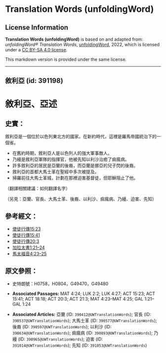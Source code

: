 # Translation Words (unfoldingWord)

## License Information

**Translation Words (unfoldingWord)** is based on and adapted from: _unfoldingWord® Translation Words_, [unfoldingWord](https://unfoldingword.org/utw), 2022, which is licensed under a [CC BY-SA 4.0 license](https://creativecommons.org/licenses/by-sa/4.0/legalcode.en).

This markdown version is provided under the same license.



--------------------------------

## 敘利亞 (id: 391198)

敘利亞、亞述
======

史實：
---

敘利亞是一個位於以色列東北方的國家。在新約時代，這裡是羅馬帝國統治下的一個省。

* 在舊約時期，敘利亞人是以色列人的強大軍事敵人。
* 乃縵是敘利亞軍隊的指揮官，他被先知以利沙治癒了痲瘋病。
* 許多敘利亞的居民是亞蘭的後裔，而亞蘭是挪亞的兒子閃的後裔。
* 敘利亞的首都大馬士革在聖經中多次被提及。
* 掃羅前往大馬士革城，計劃在那裡迫害基督徒，但耶穌阻止了他。

（翻譯相關建議：如何翻譯名字）

（另見：亞蘭、官長、大馬士革、後裔、以利沙、痲瘋病、乃縵、迫害、先知）

參考經文：
-----

* [使徒行傳15:23](https://ref.ly/Acts15:23)
* [使徒行傳15:41](https://ref.ly/Acts15:41)
* [使徒行傳20:3](https://ref.ly/Acts20:3)
* [加拉太書1:21–24](https://ref.ly/Gal1:21-Gal1:24)
* [馬太福音4:23–25](https://ref.ly/Matt4:23-Matt4:25)

原文參照：
-----

* 史特朗號：H0758，H0804，G49470，G49480

* **Associated Passages:** MAT 4:24; LUK 2:2; LUK 4:27; ACT 15:23; ACT 15:41; ACT 18:18; ACT 20:3; ACT 21:3; MAT 4:23–MAT 4:25; GAL 1:21–GAL 1:24
* **Associated Articles:** 亞蘭 (ID: `390412@UWTranslationWords`); 官長 (ID: `390537@UWTranslationWords`); 大馬士革 (ID: `390577@UWTranslationWords`); 後裔 (ID: `390597@UWTranslationWords`); 以利沙 (ID: `390634@UWTranslationWords`); 痲瘋病 (ID: `390893@UWTranslationWords`); 乃縵 (ID: `390965@UWTranslationWords`); 迫害 (ID: `391014@UWTranslationWords`); 先知 (ID: `391053@UWTranslationWords`)

